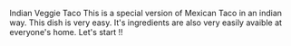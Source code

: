 Indian Veggie Taco
This is a special version of Mexican Taco in an indian way. This dish is very easy. It's ingredients are also very easily avaible at everyone's home. Let's start !!